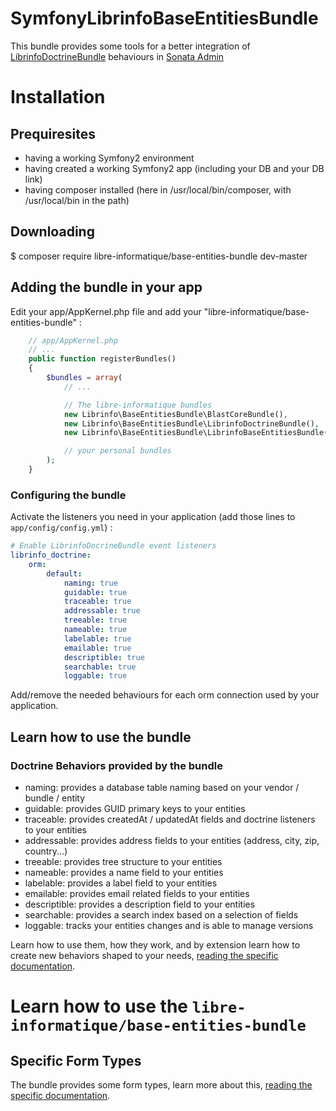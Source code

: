 # SymfonyLibrinfoBaseEntitiesBundle

This bundle provides some tools for a better integration of
[LibrinfoDoctrineBundle](https://github.com/libre-informatique/SymfonyLibrinfoDoctrineBundle)
behaviours in
[Sonata Admin](https://sonata-project.org/bundles/admin/master/doc/index.html)

Installation
============

Prequiresites
-------------

- having a working Symfony2 environment
- having created a working Symfony2 app (including your DB and your DB link)
- having composer installed (here in /usr/local/bin/composer, with /usr/local/bin in the path)

Downloading
-----------

  $ composer require libre-informatique/base-entities-bundle dev-master

Adding the bundle in your app
-----------------------------

Edit your app/AppKernel.php file and add your "libre-informatique/base-entities-bundle" :

```php
    // app/AppKernel.php
    // ...
    public function registerBundles()
    {
        $bundles = array(
            // ...

            // The libre-informatique bundles
            new Librinfo\BaseEntitiesBundle\BlastCoreBundle(),
            new Librinfo\BaseEntitiesBundle\LibrinfoDoctrineBundle(),
            new Librinfo\BaseEntitiesBundle\LibrinfoBaseEntitiesBundle(),

            // your personal bundles
        );
    }
```
### Configuring the bundle

Activate the listeners you need in your application  (add those lines to ```app/config/config.yml```) :

```yml
# Enable LibrinfoDocrineBundle event listeners
librinfo_doctrine:
    orm:
        default:
            naming: true
            guidable: true
            traceable: true
            addressable: true
            treeable: true
            nameable: true
            labelable: true
            emailable: true
            descriptible: true
            searchable: true
            loggable: true
```

Add/remove the needed behaviours for each orm connection used by your application.

## Learn how to use the bundle

### Doctrine Behaviors provided by the bundle

- naming: provides a database table naming based on your vendor / bundle / entity
- guidable: provides GUID primary keys to your entities
- traceable: provides createdAt / updatedAt fields and doctrine listeners to your entities
- addressable: provides address fields to your entities (address, city, zip, country...)
- treeable: provides tree structure to your entities
- nameable: provides a name field to your entities
- labelable: provides a label field to your entities
- emailable: provides email related fields to your entities
- descriptible: provides a description field to your entities
- searchable: provides a search index based on a selection of fields
- loggable:  tracks your entities changes and is able to manage versions

Learn how to use them, how they work, and by extension learn how to create new behaviors shaped to your needs, [reading the specific documentation](Resources/doc/base_entities_management.md).

Learn how to use the ```libre-informatique/base-entities-bundle```
==================================================================

Specific Form Types
-------------------

The bundle provides some form types, learn more about this, [reading the specific documentation](Resources/doc/README-FormTypes.md).
